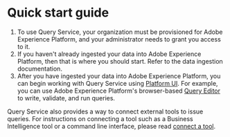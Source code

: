 # Quick start guide

1. To use Query Service, your organization must be provisioned for Adobe Experience Platform, and your administrator needs to grant you access to it. 
2. If you haven't already ingested your data into Adobe Experience Platform, then that is where you should start. Refer to the data ingestion documentation.
3. After you have ingested your data into Adobe Experience Platform, you can begin working with Query Service using [Platform UI](../query-service/ui-overview.md). For example, you can use Adobe Experience Platform's browser-based [Query Editor](../query-service/query-editor-overview.md) to write, validate, and run queries.


Query Service also provides a way to connect external tools to issue queries. For instructions on connecting a tool such as a Business Intelligence tool or a command line interface, please read [connect a tool](clients/overview.md). 

